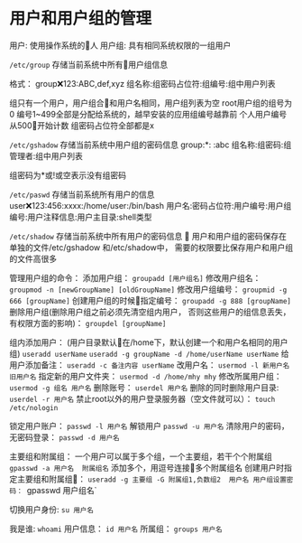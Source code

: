 # 用户和用户组的管理

用户: 使用操作系统的人
用户组: 具有相同系统权限的一组用户

`/etc/group` 存储当前系统中所有用户组信息

格式：
group:x:123:ABC,def,xyz
组名称:组密码占位符:组编号:组中用户列表

组只有一个用户，用户组合和用户名相同，用户组列表为空
root用户组的组号为0
编号1~499全部是分配给系统的，越早安装的应用组编号越靠前
个人用户编号从500开始计数
组密码占位符全部都是x

`/etc/gshadow` 存储当前系统中用户组的密码信息
group:*: :abc
组名称:组密码:组管理者:组中用户列表

组密码为*或!或空表示没有组密码

`/etc/paswd` 存储当前系统所有用户的信息
user:x:123:456:xxxx:/home/user:/bin/bash
用户名:密码占位符:用户编号:用户组编号:用户注释信息:用户主目录:shell类型

`/etc/shadow` 存储当前系统中所有用户的密码信息

用户和用户组的密码保存在单独的文件/etc/gshadow 和/etc/shadow中， 需要的权限要比保存用户和用户组的文件高很多

管理用户组的命令：
添加用户组：
`groupadd [用户组名]`
修改用户组名：
`groupmod -n [newGroupName] [oldGroupName]`
修改用户组编号：
`groupmid -g 666 [groupName]`
创建用户组的时候指定编号：
`groupadd -g 888 [groupName]`
删除用户组(删除用户组之前必须先清空组内用户， 否则这些用户的组信息丢失， 有权限方面的影响)：
`groupdel [groupName]`

组内添加用户：
(用户目录默认在/home下，默认创建一个和用户名相同的用户组)
`useradd userName`
`useradd -g groupName -d /home/userName userName`
给用户添加备注：
`useradd -c 备注内容 userName`
改用户名：
`usermod -l 新用户名 旧用户名`
指定新的用户文件夹：
`usermod -d /home/mhy mhy`
修改所属用户组：
`usermod -g 组名 用户名`
删除账号：
`userdel 用户名`
删除的同时删除用户目录:
`userdel -r 用户名`
禁止root以外的用户登录服务器（空文件就可以）：
`touch /etc/nologin`

锁定用户账户：
`passwd -l 用户名`
解锁用户
`passwd -u 用户名`
清除用户的密码，无密码登录：
`passwd -d 用户名`

主要组和附属组：
一个用户可以属于多个组，一个主要组，若干个个附属组
`gpasswd -a 用户名  附属组名`
添加多个，用逗号连接多个附属组名
创建用户时指定主要组和附属组：
`useradd -g 主要组 -G 附属组1,负数组2  用户名
用户组设置密码：
`gpasswd 用户组名`

切换用户身份:
`su 用户名`

我是谁:
`whoami`
用户信息：
`id 用户名`
所属组：
`groups 用户名`
